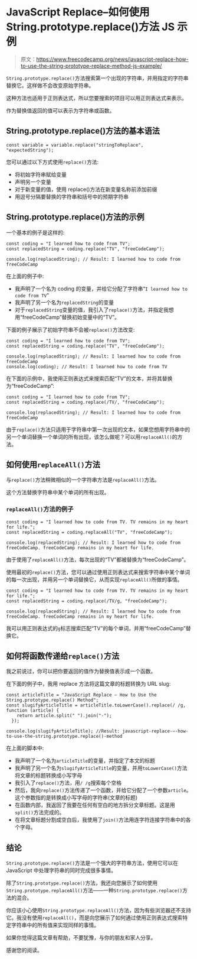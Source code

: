 # JavaScript Replace–如何使用 String.prototype.replace()方法 JS 示例

> 原文：<https://www.freecodecamp.org/news/javascript-replace-how-to-use-the-string-prototype-replace-method-js-example/>

`String.prototype.replace()`方法搜索第一个出现的字符串，并用指定的字符串替换它。这样做不会改变原始字符串。

这种方法也适用于正则表达式，所以您要搜索的项目可以用正则表达式来表示。

作为替换值返回的值可以表示为字符串或函数。

## String.prototype.replace()方法的基本语法

```
const variable = variable.replace("stringToReplace", "expectedString"); 
```

您可以通过以下方式使用`replace()`方法:

*   将初始字符串赋给变量
*   声明另一个变量
*   对于新变量的值，使用 replace()方法在新变量名称前添加前缀
*   用逗号分隔要替换的字符串和括号中的预期字符串

## String.prototype.replace()方法的示例

一个基本的例子是这样的:

```
const coding = "I learned how to code from TV";
const replacedString = coding.replace("TV", "freeCodeCamp");

console.log(replacedString); // Result: I learned how to code from freeCodeCamp 
```

在上面的例子中:

*   我声明了一个名为 coding 的变量，并给它分配了字符串“`I learned how to code from TV`”
*   我声明了另一个名为`replacedString`的变量
*   对于`replacedString`变量的值，我引入了`replace()`方法，并指定我想用“freeCodeCamp”替换初始变量中的“TV”。

下面的例子展示了初始字符串不会被`replace()`方法改变:

```
const coding = "I learned how to code from TV";
const replacedString = coding.replace("TV", "freeCodeCamp");

console.log(replacedString); // Result: I learned how to code from freeCodeCamp
console.log(coding); // Result: I learned how to code from TV 
```

在下面的示例中，我使用正则表达式来搜索匹配“TV”的文本，并将其替换为“freeCodeCamp”:

```
const coding = "I learned how to code from TV";
const replacedString = coding.replace(/TV/, "freeCodeCamp");

console.log(replacedString); // Result: I learned how to code from freeCodeCamp 
```

由于`replace()`方法只适用于字符串中第一次出现的文本，如果您想用字符串中的另一个单词替换一个单词的所有出现，该怎么做呢？可以用`replaceAll()`的方法。

## 如何使用`replaceAll()`方法

与`replace()`方法稍微相似的一个字符串方法是`replaceAll()`方法。

这个方法替换字符串中某个单词的所有出现。

### `replaceAll()`方法的例子

```
const coding = "I learned how to code from TV. TV remains in my heart for life.";
const replacedString = coding.replaceAll("TV", "freeCodeCamp");

console.log(replacedString); // Result: I learned how to code from freeCodeCamp. freeCodeCamp remains in my heart for life. 
```

由于使用了`replaceAll()`方法，每次出现的“TV”都被替换为“freeCodeCamp”。

使用最初的`replace()`方法，您可以通过使用正则表达式来搜索字符串中某个单词的每一次出现，并用另一个单词替换它，从而实现`replaceAll()`所做的事情。

```
const coding = "I learned how to code from TV. TV remains in my heart for life.";
const replacedString = coding.replace(/TV/g, "freeCodeCamp");

console.log(replacedString); // Result: I learned how to code from freeCodeCamp. freeCodeCamp remains in my heart for life. 
```

我可以用正则表达式的`g`标志搜索匹配“TV”的每个单词，并用“freeCodeCamp”替换它。

## 如何将函数传递给`replace()`方法

我之前说过，你可以把你要返回的值作为替换值表示成一个函数。

在下面的例子中，我用 replace 方法将这篇文章的标题转换为 URL slug:

```
const articleTitle = "JavaScript Replace – How to Use the String.prototype.replace() Method";
const slugifyArticleTitle = articleTitle.toLowerCase().replace(/ /g, function (article) {
    return article.split(" ").join("-");
  });

console.log(slugifyArticleTitle); //Result: javascript-replace-–-how-to-use-the-string.prototype.replace()-method 
```

在上面的脚本中:

*   我声明了一个名为`articleTitle`的变量，并指定了本文的标题
*   我声明了另一个名为`slugifyArticleTitle`的变量，并用`toLowerCase()`方法将文章的标题转换成小写字母
*   我引入了`replace()`方法，用`/ /g`搜索每个空格
*   然后，我向`replace()`方法传递了一个函数，并给它分配了一个参数`article`。这个参数指的是转换成小写字母的字符串(文章的标题)
*   在函数内部，我返回了我要在任何有空白的地方拆分文章标题。这是用`split()`方法完成的。
*   在将文章标题分割成空白后，我使用了`join()`方法用连字符连接字符串中的各个字母。

## 结论

`String.prototype.replace()`方法是一个强大的字符串方法，使用它可以在 JavaScript 中处理字符串的同时完成很多事情。

除了`String.prototype.replace()`方法，我还向您展示了如何使用`String.prototype.replaceAll()`方法——一种`String.prototype.replace()`方法的混合。

你应该小心使用`String.prototype.replaceAll()`方法，因为有些浏览器还不支持它。我没有使用`replaceAll()`，而是向您展示了如何通过使用正则表达式搜索特定字符串中的所有值来实现同样的事情。

如果你觉得这篇文章有帮助，不要犹豫，与你的朋友和家人分享。

感谢您的阅读。